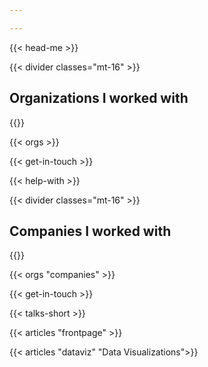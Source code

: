 ```yaml
---

---
```


{{< head-me >}}

{{< divider classes="mt-16" >}}
<h2 class="tracking-wide text-xl text-grey-darker font-light uppercase">Organizations I worked with</h2>
{{</ divider >}}

{{< orgs >}}

{{< get-in-touch >}}

{{< help-with >}}

{{< divider classes="mt-16" >}}
<h2 class="tracking-wide text-xl text-grey-darker font-light uppercase">Companies I worked with</h2>
{{</ divider >}}

{{< orgs "companies" >}}

{{< get-in-touch >}}

{{< talks-short >}}

{{< articles "frontpage" >}}

{{< articles "dataviz" "Data Visualizations">}}
